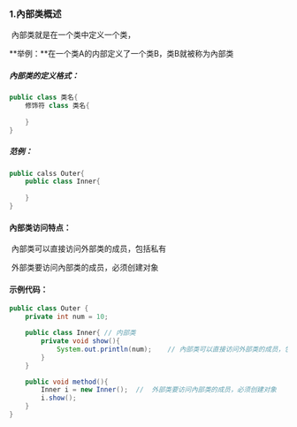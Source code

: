 ### 1.內部类概述

​		內部类就是在一个类中定义一个类，

**举例：**在一个类A的内部定义了一个类B，类B就被称为內部类

##### 內部类的定义格式：

```java
public class 类名{
    修饰符 class 类名{
        
    }
}
```

##### 范例：

```java
public calss Outer{
    public class Inner{
        
    }
}
```

#### 內部类访问特点：

​	內部类可以直接访问外部类的成员，包括私有

​	外部类要访问內部类的成员，必须创建对象

#### 示例代码：

```java
public class Outer {
    private int num = 10;

    public class Inner{	// 内部类
        private void show(){
            System.out.println(num);	// 內部类可以直接访问外部类的成员，包括私有
        }
    }

    public void method(){
        Inner i = new Inner();	//	外部类要访问內部类的成员，必须创建对象
        i.show();
    }
}
```